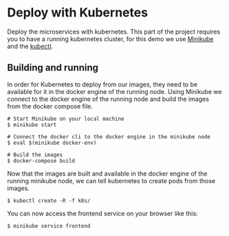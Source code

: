 # Deploy with Kubernetes
Deploy the microservices with kubernetes.
This part of the project requires you to have a running kubernetes cluster, for this demo we use [Minikube](https://github.com/kubernetes/minikube) and the [kubectl](https://kubernetes.io/docs/tasks/tools/install-kubectl/).

## Building and running
In order for Kubernetes to deploy from our images, they need to be available for it in the docker engine of the running node. Using Minikube we connect to the docker engine of the running node and build the images from the docker compose file.
```shell
# Start Minikube on your local machine
$ minikube start

# Connect the docker cli to the docker engine in the minikube node
$ eval $(minikube docker-env)

# Build the images
$ docker-compose build
```

Now that the images are built and available in the docker engine of the running minikube node, we can tell kubernetes to create pods from those images.
```shell
$ kubectl create -R -f k8s/
```

You can now access the frontend service on your browser like this:
```shell
$ minikube service frontend
```
